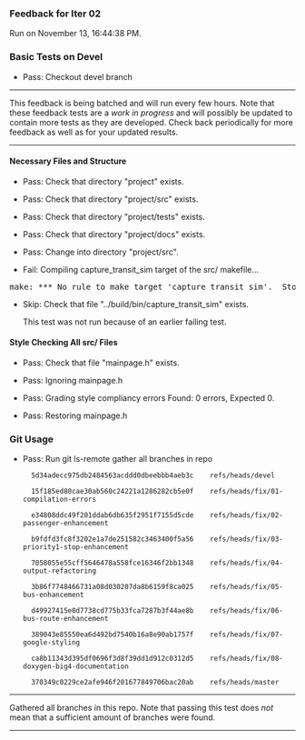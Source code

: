 ### Feedback for Iter 02

Run on November 13, 16:44:38 PM.


### Basic Tests on Devel

+ Pass: Checkout devel branch



<hr>

This feedback is being batched and will run every few hours. Note that these feedback tests are a *work in progress* and will possibly be updated to contain more tests as they are developed. Check back periodically for more feedback as well as for your updated results.

<hr>


#### Necessary Files and Structure

+ Pass: Check that directory "project" exists.

+ Pass: Check that directory "project/src" exists.

+ Pass: Check that directory "project/tests" exists.

+ Pass: Check that directory "project/docs" exists.

+ Pass: Change into directory "project/src".

+ Fail: Compiling capture_transit_sim target of the src/ makefile...

<pre>make: *** No rule to make target 'capture_transit_sim'.  Stop.
</pre>



+ Skip: Check that file "../build/bin/capture_transit_sim" exists.

  This test was not run because of an earlier failing test.


#### Style Checking All src/ Files

+ Pass: Check that file "mainpage.h" exists.

+ Pass: Ignoring mainpage.h



+ Pass: Grading style compliancy errors Found: 0 errors, Expected 0.

+ Pass: Restoring mainpage.h




### Git Usage

+ Pass: Run git ls-remote gather all branches in repo

		5d34adecc975db2484563acddd0dbeebbb4aeb3c	refs/heads/devel

		15f185ed80cae30ab560c24221a1286282cb5e0f	refs/heads/fix/01-compilation-errors

		e34808ddc49f201ddab6db635f2951f7155d5cde	refs/heads/fix/02-passenger-enhancement

		b9fdfd3fc8f3202e1a7de251582c3463400f5a56	refs/heads/fix/03-priority1-stop-enhancement

		7058055e55cff5646478a558fce16346f2bb1348	refs/heads/fix/04-output-refactoring

		3b86f7748466731a08d030207da8b6159f8ca025	refs/heads/fix/05-bus-enhancement

		d49927415e0d7738cd775b33fca7287b3f44ae8b	refs/heads/fix/06-bus-route-enhancement

		389043e85550ea6d492bd7540b16a8e90ab1757f	refs/heads/fix/07-google-styling

		ca8b11343d395df0696f3d8f39dd1d912c0312d5	refs/heads/fix/08-doxygen-big4-documentation

		370349c0229ce2afe946f201677849706bac20ab	refs/heads/master



<hr>

Gathered all branches in this repo. Note that passing this test does *not* mean that a sufficient amount of branches were found.

<hr>

